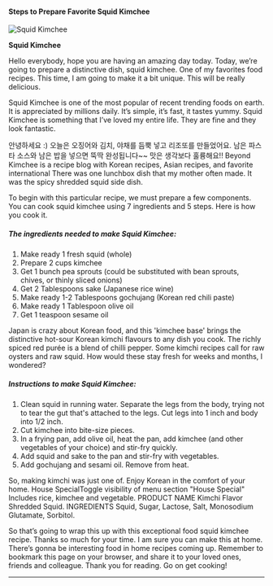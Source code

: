             

#### Steps to Prepare Favorite Squid Kimchee

![Squid Kimchee](https://img-global.cpcdn.com/recipes/2533082_c475b9e3473291ae/751x532cq70/squid-kimchee-recipe-main-photo.jpg)

**Squid Kimchee**

Hello everybody, hope you are having an amazing day today. Today, we’re going to prepare a distinctive dish, squid kimchee. One of my favorites food recipes. This time, I am going to make it a bit unique. This will be really delicious.

Squid Kimchee is one of the most popular of recent trending foods on earth. It is appreciated by millions daily. It’s simple, it’s fast, it tastes yummy. Squid Kimchee is something that I’ve loved my entire life. They are fine and they look fantastic.

안녕하세요 :) 오늘은 오징어와 김치, 야채를 듬뿍 넣고 리조또를 만들었어요. 남은 파스타 소스와 남은 밥을 넣으면 뚝딱 완성됩니다~~ 맛은 생각보다 훌륭해요!! Beyond Kimchee is a recipe blog with Korean recipes, Asian recipes, and favorite international There was one lunchbox dish that my mother often made. It was the spicy shredded squid side dish.

To begin with this particular recipe, we must prepare a few components. You can cook squid kimchee using 7 ingredients and 5 steps. Here is how you cook it.

##### The ingredients needed to make Squid Kimchee:

1.  Make ready 1 fresh squid (whole)
2.  Prepare 2 cups kimchee
3.  Get 1 bunch pea sprouts (could be substituted with bean sprouts, chives, or thinly sliced onions)
4.  Get 2 Tablespoons sake (Japanese rice wine)
5.  Make ready 1-2 Tablespoons gochujang (Korean red chili paste)
6.  Make ready 1 Tablespoon olive oil
7.  Get 1 teaspoon sesame oil

Japan is crazy about Korean food, and this 'kimchee base' brings the distinctive hot-sour Korean kimchi flavours to any dish you cook. The richly spiced red purée is a blend of chilli pepper. Some kimchi recipes call for raw oysters and raw squid. How would these stay fresh for weeks and months, I wondered?

##### Instructions to make Squid Kimchee:

1.  Clean squid in running water. Separate the legs from the body, trying not to tear the gut that's attached to the legs. Cut legs into 1 inch and body into 1/2 inch.
2.  Cut kimchee into bite-size pieces.
3.  In a frying pan, add olive oil, heat the pan, add kimchee (and other vegetables of your choice) and stir-fry quickly.
4.  Add squid and sake to the pan and stir-fry with vegetables.
5.  Add gochujang and sesami oil. Remove from heat.

So, making kimchi was just one of. Enjoy Korean in the comfort of your home. House SpecialToggle visibility of menu section "House Special" Includes rice, kimchee and vegetable. PRODUCT NAME Kimchi Flavor Shredded Squid. INGREDIENTS Squid, Sugar, Lactose, Salt, Monosodium Glutamate, Sorbitol.

So that’s going to wrap this up with this exceptional food squid kimchee recipe. Thanks so much for your time. I am sure you can make this at home. There’s gonna be interesting food in home recipes coming up. Remember to bookmark this page on your browser, and share it to your loved ones, friends and colleague. Thank you for reading. Go on get cooking!

* * *